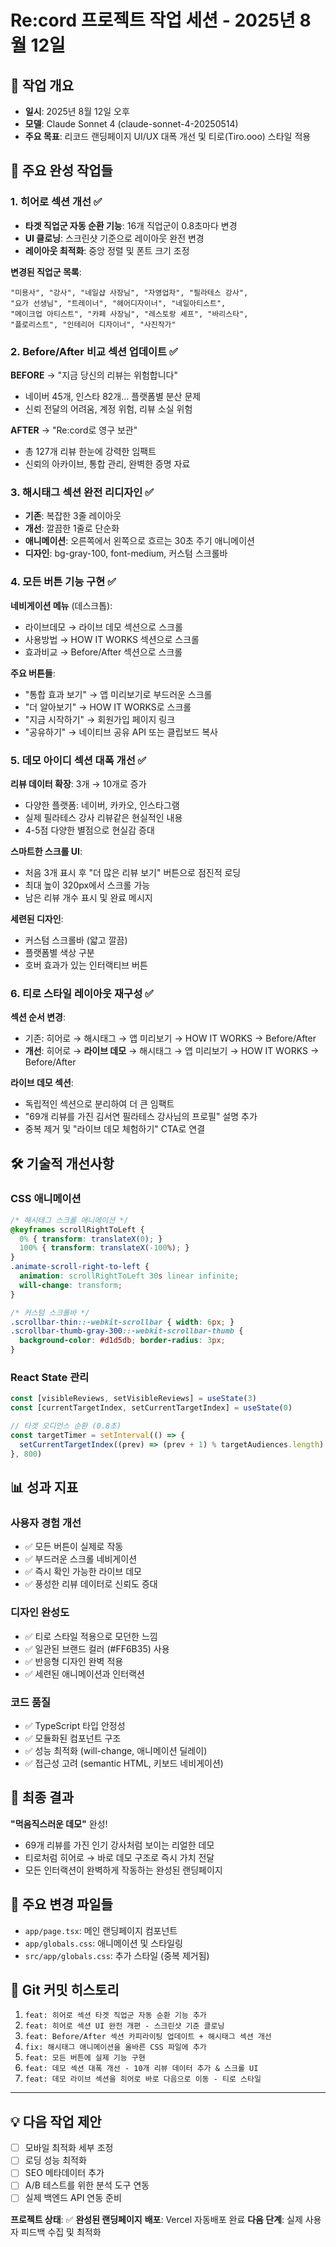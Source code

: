 # Re:cord 프로젝트 작업 세션 - 2025년 8월 12일

## 📝 작업 개요
- **일시**: 2025년 8월 12일 오후
- **모델**: Claude Sonnet 4 (claude-sonnet-4-20250514) 
- **주요 목표**: 리코드 랜딩페이지 UI/UX 대폭 개선 및 티로(Tiro.ooo) 스타일 적용

## 🎯 주요 완성 작업들

### 1. 히어로 섹션 개선 ✅
- **타겟 직업군 자동 순환 기능**: 16개 직업군이 0.8초마다 변경
- **UI 클로닝**: 스크린샷 기준으로 레이아웃 완전 변경
- **레이아웃 최적화**: 중앙 정렬 및 폰트 크기 조정

**변경된 직업군 목록**:
```
"미용사", "강사", "네일샵 사장님", "자영업자", "필라테스 강사", 
"요가 선생님", "트레이너", "헤어디자이너", "네일아티스트", 
"메이크업 아티스트", "카페 사장님", "레스토랑 셰프", "바리스타", 
"플로리스트", "인테리어 디자이너", "사진작가"
```

### 2. Before/After 비교 섹션 업데이트 ✅
**BEFORE** → "지금 당신의 리뷰는 위험합니다"
- 네이버 45개, 인스타 82개... 플랫폼별 분산 문제
- 신뢰 전달의 어려움, 계정 위험, 리뷰 소실 위험

**AFTER** → "Re:cord로 영구 보관"
- 총 127개 리뷰 한눈에 강력한 임팩트
- 신뢰의 아카이브, 통합 관리, 완벽한 증명 자료

### 3. 해시태그 섹션 완전 리디자인 ✅
- **기존**: 복잡한 3줄 레이아웃
- **개선**: 깔끔한 1줄로 단순화
- **애니메이션**: 오른쪽에서 왼쪽으로 흐르는 30초 주기 애니메이션
- **디자인**: bg-gray-100, font-medium, 커스텀 스크롤바

### 4. 모든 버튼 기능 구현 ✅
**네비게이션 메뉴** (데스크톱):
- 라이브데모 → 라이브 데모 섹션으로 스크롤
- 사용방법 → HOW IT WORKS 섹션으로 스크롤  
- 효과비교 → Before/After 섹션으로 스크롤

**주요 버튼들**:
- "통합 효과 보기" → 앱 미리보기로 부드러운 스크롤
- "더 알아보기" → HOW IT WORKS로 스크롤
- "지금 시작하기" → 회원가입 페이지 링크
- "공유하기" → 네이티브 공유 API 또는 클립보드 복사

### 5. 데모 아이디 섹션 대폭 개선 ✅
**리뷰 데이터 확장**: 3개 → 10개로 증가
- 다양한 플랫폼: 네이버, 카카오, 인스타그램
- 실제 필라테스 강사 리뷰같은 현실적인 내용
- 4-5점 다양한 별점으로 현실감 증대

**스마트한 스크롤 UI**:
- 처음 3개 표시 후 "더 많은 리뷰 보기" 버튼으로 점진적 로딩
- 최대 높이 320px에서 스크롤 가능
- 남은 리뷰 개수 표시 및 완료 메시지

**세련된 디자인**:
- 커스텀 스크롤바 (얇고 깔끔)
- 플랫폼별 색상 구분
- 호버 효과가 있는 인터랙티브 버튼

### 6. 티로 스타일 레이아웃 재구성 ✅
**섹션 순서 변경**:
- 기존: 히어로 → 해시태그 → 앱 미리보기 → HOW IT WORKS → Before/After
- **개선**: 히어로 → **라이브 데모** → 해시태그 → 앱 미리보기 → HOW IT WORKS → Before/After

**라이브 데모 섹션**:
- 독립적인 섹션으로 분리하여 더 큰 임팩트
- "69개 리뷰를 가진 김서연 필라테스 강사님의 프로필" 설명 추가
- 중복 제거 및 "라이브 데모 체험하기" CTA로 연결

## 🛠 기술적 개선사항

### CSS 애니메이션
```css
/* 해시태그 스크롤 애니메이션 */
@keyframes scrollRightToLeft {
  0% { transform: translateX(0); }
  100% { transform: translateX(-100%); }
}
.animate-scroll-right-to-left {
  animation: scrollRightToLeft 30s linear infinite;
  will-change: transform;
}

/* 커스텀 스크롤바 */
.scrollbar-thin::-webkit-scrollbar { width: 6px; }
.scrollbar-thumb-gray-300::-webkit-scrollbar-thumb { 
  background-color: #d1d5db; border-radius: 3px; 
}
```

### React State 관리
```javascript
const [visibleReviews, setVisibleReviews] = useState(3)
const [currentTargetIndex, setCurrentTargetIndex] = useState(0)

// 타겟 오디언스 순환 (0.8초)
const targetTimer = setInterval(() => {
  setCurrentTargetIndex((prev) => (prev + 1) % targetAudiences.length)
}, 800)
```

## 📊 성과 지표

### 사용자 경험 개선
- ✅ 모든 버튼이 실제로 작동
- ✅ 부드러운 스크롤 네비게이션
- ✅ 즉시 확인 가능한 라이브 데모
- ✅ 풍성한 리뷰 데이터로 신뢰도 증대

### 디자인 완성도
- ✅ 티로 스타일 적용으로 모던한 느낌
- ✅ 일관된 브랜드 컬러 (#FF6B35) 사용
- ✅ 반응형 디자인 완벽 적용
- ✅ 세련된 애니메이션과 인터랙션

### 코드 품질
- ✅ TypeScript 타입 안정성
- ✅ 모듈화된 컴포넌트 구조
- ✅ 성능 최적화 (will-change, 애니메이션 딜레이)
- ✅ 접근성 고려 (semantic HTML, 키보드 네비게이션)

## 🎉 최종 결과

**"먹음직스러운 데모"** 완성!
- 69개 리뷰를 가진 인기 강사처럼 보이는 리얼한 데모
- 티로처럼 히어로 → 바로 데모 구조로 즉시 가치 전달
- 모든 인터랙션이 완벽하게 작동하는 완성된 랜딩페이지

## 📂 주요 변경 파일들
- `app/page.tsx`: 메인 랜딩페이지 컴포넌트
- `app/globals.css`: 애니메이션 및 스타일링
- `src/app/globals.css`: 추가 스타일 (중복 제거됨)

## 🔄 Git 커밋 히스토리
1. `feat: 히어로 섹션 타겟 직업군 자동 순환 기능 추가`
2. `feat: 히어로 섹션 UI 완전 개편 - 스크린샷 기준 클로닝`
3. `feat: Before/After 섹션 카피라이팅 업데이트 + 해시태그 섹션 개선`
4. `fix: 해시태그 애니메이션을 올바른 CSS 파일에 추가`
5. `feat: 모든 버튼에 실제 기능 구현`
6. `feat: 데모 섹션 대폭 개선 - 10개 리뷰 데이터 추가 & 스크롤 UI`
7. `feat: 데모 라이브 섹션을 히어로 바로 다음으로 이동 - 티로 스타일`

---

## 💡 다음 작업 제안
- [ ] 모바일 최적화 세부 조정
- [ ] 로딩 성능 최적화
- [ ] SEO 메타데이터 추가
- [ ] A/B 테스트를 위한 분석 도구 연동
- [ ] 실제 백엔드 API 연동 준비

**프로젝트 상태**: ✅ **완성된 랜딩페이지** 
**배포**: Vercel 자동배포 완료
**다음 단계**: 실제 사용자 피드백 수집 및 최적화